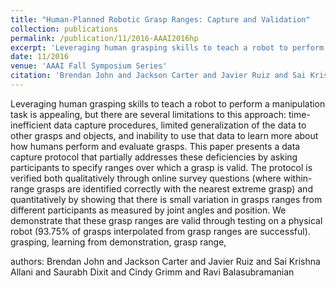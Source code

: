 ```yaml
---
title: "Human-Planned Robotic Grasp Ranges: Capture and Validation"
collection: publications
permalink: /publication/11/2016-AAAI2016hp
excerpt: 'Leveraging human grasping skills to teach a robot to perform a manipulation task is appealing,  but there are several limitations to this approach: time-inefficient data capture procedures,  limited generalization of the data to other grasps and objects,  and inability to use that data to learn more about how humans perform and evaluate grasps. This paper presents a data capture protocol that partially addresses these deficiencies by asking participants to specify ranges over which a grasp is valid. The protocol is verified both qualitatively through online survey questions (where within-range grasps are identified correctly with the nearest extreme grasp) and quantitatively by showing that there is small variation in grasps ranges from different participants as measured by joint angles and position. We demonstrate that these grasp ranges are valid through testing on a physical robot (93.75% of grasps interpolated from grasp ranges are successful). grasping,  learning from demonstration,  grasp range, '
date: 11/2016
venue: 'AAAI Fall Symposium Series'
citation: 'Brendan John and Jackson Carter and Javier Ruiz and Sai Krishna Allani and Saurabh Dixit and Cindy Grimm and Ravi Balasubramanian'
---
```

Leveraging human grasping skills to teach a robot to perform a manipulation task is appealing,  but there are several limitations to this approach: time-inefficient data capture procedures,  limited generalization of the data to other grasps and objects,  and inability to use that data to learn more about how humans perform and evaluate grasps. This paper presents a data capture protocol that partially addresses these deficiencies by asking participants to specify ranges over which a grasp is valid. The protocol is verified both qualitatively through online survey questions (where within-range grasps are identified correctly with the nearest extreme grasp) and quantitatively by showing that there is small variation in grasps ranges from different participants as measured by joint angles and position. We demonstrate that these grasp ranges are valid through testing on a physical robot (93.75% of grasps interpolated from grasp ranges are successful). grasping,  learning from demonstration,  grasp range, 

authors: Brendan John and Jackson Carter and Javier Ruiz and Sai Krishna Allani and Saurabh Dixit and Cindy Grimm and Ravi Balasubramanian
